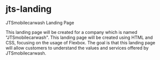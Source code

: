 # jts-landing
JTSmobilecarwash Landing Page

This landing page will be created for a company which is named "JTSmobilecarwash".
This landing page will be created using HTML and CSS, focusing on the usage of Flexbox. 
The goal is that this landing page will allow customers to understand the values and services offered by JTSmobilecarwash.
